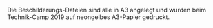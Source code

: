 Die Beschilderungs-Dateien sind alle in A3 angelegt und wurden beim Technik-Camp 2019 auf neongelbes A3-Papier gedruckt.
